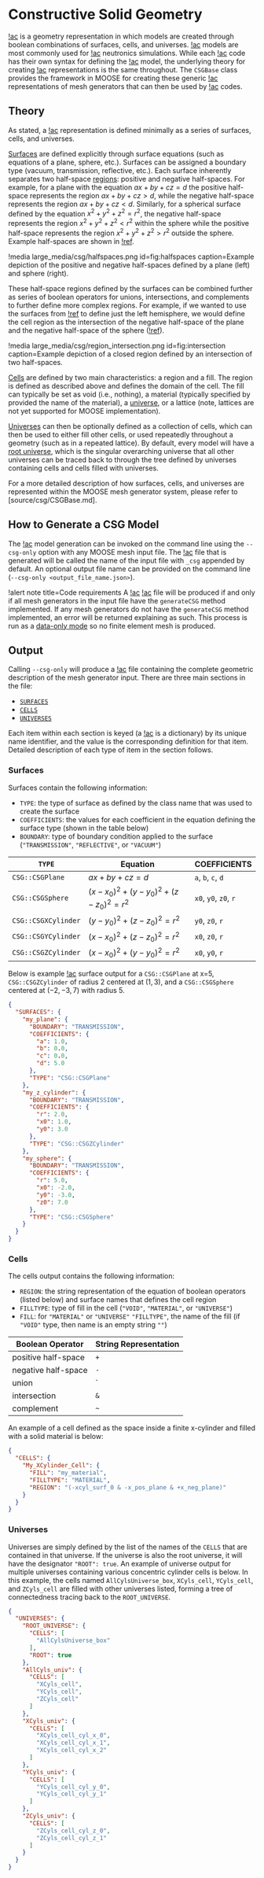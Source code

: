 # Constructive Solid Geometry

[!ac](CSG) is a geometry representation in which models are created through boolean combinations of surfaces, cells, and universes.
[!ac](CSG) models are most commonly used for [!ac](MC) neutronics simulations.
While each [!ac](MC) code has their own syntax for defining the [!ac](CSG) model, the underlying theory for creating [!ac](CSG) representations is the same throughout.
The `CSGBase` class provides the framework in MOOSE for creating these generic [!ac](CSG) representations of mesh generators that can then be used by [!ac](MC) codes.

## Theory

As stated, a [!ac](CSG) representation is defined minimally as a series of surfaces, cells, and universes.

[Surfaces](source/csg/CSGBase.md#surfaces) are defined explicitly through surface equations (such as equations of a plane, sphere, etc.).
Surfaces can be assigned a boundary type (vacuum, transmission, reflective, etc.).
Each surface inherently separates two half-space [regions](source/csg/CSGBase.md#regions): positive and negative half-spaces.
For example, for a plane with the equation $ax + by + cz = d$ the positive half-space represents the region $ax + by + cz > d$, while the negative half-space represents the region $ax + by + cz < d$. Similarly, for a spherical surface defined by the equation $x^2 + y^2 + z^2 = r^2$, the negative half-space represents the region $x^2 + y^2 + z^2 < r^2$ within the sphere while the positive half-space represents the region $x^2 + y^2 + z^2 > r^2$ outside the sphere.
Example half-spaces are shown in [!ref](fig:halfspaces).

!media large_media/csg/halfspaces.png
       id=fig:halfspaces
       caption=Example depiction of the positive and negative half-spaces defined by a plane (left) and sphere (right).

These half-space regions defined by the surfaces can be combined further as series of boolean operators for unions, intersections, and complements to further define more complex regions.
For example, if we wanted to use the surfaces from [!ref](fig:halfspaces) to define just the left hemisphere, we would define the cell region as the intersection of the negative half-space of the plane and the negative half-space of the sphere ([!ref](fig:intersection)).

!media large_media/csg/region_intersection.png
       id=fig:intersection
       caption=Example depiction of a closed region defined by an intersection of two half-spaces.

[Cells](source/csg/CSGBase.md#cells) are defined by two main characteristics: a region and a fill.
The region is defined as described above and defines the domain of the cell.
The fill can typically be set as void (i.e., nothing), a material (typically specified by provided the name of the material), a [universe](source/csg/CSGBase.md#universes), or a lattice (note, lattices are not yet supported for MOOSE implementation).

[Universes](source/csg/CSGBase.md#universes) can then be optionally defined as a collection of cells, which can then be used to either fill other cells, or used repeatedly throughout a geometry (such as in a repeated lattice).
By default, every model will have a [root universe](source/csg/CSGBase.md#root-universe), which is the singular overarching universe that all other universes can be traced back to through the tree defined by universes containing cells and cells filled with universes.

For a more detailed description of how surfaces, cells, and universes are represented within the MOOSE mesh generator system, please refer to [source/csg/CSGBase.md].

## How to Generate a CSG Model

The [!ac](CSG) model generation can be invoked on the command line using the `--csg-only` option with any MOOSE mesh input file.
The [!ac](JSON) file that is generated will be called the name of the input file with `_csg` appended by default.
An optional output file name can be provided on the command line (`--csg-only <output_file_name.json>`).

!alert note title=Code requirements
A [!ac](CSG) [!ac](JSON) file will be produced if and only if all mesh generators in the input file have the `generateCSG` method implemented.
If any mesh generators do not have the `generateCSG` method implemented, an error will be returned explaining as such.
This process is run as a [data-only mode](source/meshgenerators/MeshGenerator.md#using-data-driven-generation) so no finite element mesh is produced.

## Output

Calling `--csg-only` will produce a [!ac](JSON) file containing the complete geometric description of the mesh generator input.
There are three main sections in the file:

- [`SURFACES`](#surfaces)
- [`CELLS`](#cells)
- [`UNIVERSES`](#universes)

Each item within each section is keyed (a [!ac](JSON) is a dictionary) by its unique name identifier, and the value is the corresponding definition for that item.
Detailed description of each type of item in the section follows.

### Surfaces

Surfaces contain the following information:

- `TYPE`: the type of surface as defined by the class name that was used to create the surface
- `COEFFICIENTS`: the values for each coefficient in the equation defining the surface type (shown in the table below)
- `BOUNDARY`: type of boundary condition applied to the surface (`"TRANSMISSION"`, `"REFLECTIVE"`, or `"VACUUM"`)

| `TYPE`      | Equation                                        | COEFFICIENTS          |
|-------------|-------------------------------------------------|-----------------------|
| `CSG::CSGPlane`     | $ax + by + cz = d$                              | `a`, `b`, `c`, `d`    |
| `CSG::CSGSphere`    | $(x - x_0)^2 + (y - y_0)^2 + (z - z_0)^2 = r^2$ | `x0`, `y0`, `z0`, `r` |
| `CSG::CSGXCylinder` | $(y - y_0)^2 + (z - z_0)^2 = r^2$               | `y0`, `z0`, `r`       |
| `CSG::CSGYCylinder` | $(x - x_0)^2 + (z - z_0)^2 = r^2$               | `x0`, `z0`, `r`       |
| `CSG::CSGZCylinder` | $(x - x_0)^2 + (y - y_0)^2 = r^2$               | `x0`, `y0`, `r`       |

Below is example [!ac](JSON) surface output for a `CSG::CSGPlane` at x=5, `CSG::CSGZCylinder` of radius 2 centered at $(1, 3)$, and a `CSG::CSGSphere` centered at $(-2, -3, 7)$ with radius 5.

```json
{
  "SURFACES": {
    "my_plane": {
      "BOUNDARY": "TRANSMISSION",
      "COEFFICIENTS": {
        "a": 1.0,
        "b": 0.0,
        "c": 0.0,
        "d": 5.0
      },
      "TYPE": "CSG::CSGPlane"
    },
    "my_z_cylinder": {
      "BOUNDARY": "TRANSMISSION",
      "COEFFICIENTS": {
        "r": 2.0,
        "x0": 1.0,
        "y0": 3.0
      },
      "TYPE": "CSG::CSGZCylinder"
    },
    "my_sphere": {
      "BOUNDARY": "TRANSMISSION",
      "COEFFICIENTS": {
        "r": 5.0,
        "x0": -2.0,
        "y0": -3.0,
        "z0": 7.0
      },
      "TYPE": "CSG::CSGSphere"
    }
  }
}
```

### Cells

The cells output contains the following information:

- `REGION`: the string representation of the equation of boolean operators (listed below) and surface names that defines the cell region
- `FILLTYPE`: type of fill in the cell (`"VOID"`, `"MATERIAL"`, or `"UNIVERSE"`)
- `FILL`: for `"MATERIAL"` or `"UNIVERSE"` `"FILLTYPE"`, the name of the fill (if `"VOID"` type, then name is an empty string `""`)

| Boolean Operator   | String Representation |
|--------------------|-----------------------|
| positive half-space | `+`                   |
| negative half-space | `-`                   |
| union              | `|`                   |
| intersection       | `&`                   |
| complement         | `~`                   |

An example of a cell defined as the space inside a finite x-cylinder and filled with a solid material is below:

```json
{
  "CELLS": {
    "My_XCylinder_Cell": {
      "FILL": "my_material",
      "FILLTYPE": "MATERIAL",
      "REGION": "(-xcyl_surf_0 & -x_pos_plane & +x_neg_plane)"
    }
  }
}
```

### Universes

Universes are simply defined by the list of the names of the `CELLS` that are contained in that universe.
If the universe is also the root universe, it will have the designator `"ROOT": true`.
An example of universe output for multiple universes containing various concentric cylinder cells is below.
In this example, the cells named `AllCylsUniverse_box`, `XCyls_cell`, `YCyls_cell`, and `ZCyls_cell` are filled with other universes listed, forming a tree of connectedness tracing back to the `ROOT_UNIVERSE`.

```json
{
  "UNIVERSES": {
    "ROOT_UNIVERSE": {
      "CELLS": [
        "AllCylsUniverse_box"
      ],
      "ROOT": true
    },
    "AllCyls_univ": {
      "CELLS": [
        "XCyls_cell",
        "YCyls_cell",
        "ZCyls_cell"
      ]
    },
    "XCyls_univ": {
      "CELLS": [
        "XCyls_cell_cyl_x_0",
        "XCyls_cell_cyl_x_1",
        "XCyls_cell_cyl_x_2"
      ]
    },
    "YCyls_univ": {
      "CELLS": [
        "YCyls_cell_cyl_y_0",
        "YCyls_cell_cyl_y_1"
      ]
    },
    "ZCyls_univ": {
      "CELLS": [
        "ZCyls_cell_cyl_z_0",
        "ZCyls_cell_cyl_z_1"
      ]
    }
  }
}
```
